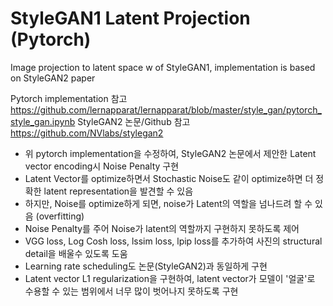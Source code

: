 # StyleGAN1 Latent Projection (Pytorch)
Image projection to latent space w of StyleGAN1, implementation is based on StyleGAN2 paper

Pytorch implementation 참고 https://github.com/lernapparat/lernapparat/blob/master/style_gan/pytorch_style_gan.ipynb
StyleGAN2 논문/Github 참고 https://github.com/NVlabs/stylegan2

* 위 pytorch implementation을 수정하여, StyleGAN2 논문에서 제안한 Latent vector encoding시 Noise Penalty 구현  
* Latent Vector를 optimize하면서 Stochastic Noise도 같이 optimize하면 더 정확한 latent representation을 발견할 수 있음  
* 하지만, Noise를 optimize하게 되면, noise가 Latent의 역할을 넘나드려 할 수 있음 (overfitting)  
* Noise Penalty를 주어 Noise가 latent의 역할까지 구현하지 못하도록 제어  
* VGG loss, Log Cosh loss, lssim loss, lpip loss를 추가하여 사진의 structural detail을 배울수 있도록 도움  
* Learning rate scheduling도 논문(StyleGAN2)과 동일하게 구현
* Latent vector L1 regularization을 구현하여, latent vector가 모델이 '얼굴'로 수용할 수 있는 범위에서 너무 많이 벗어나지 못하도록 구현
